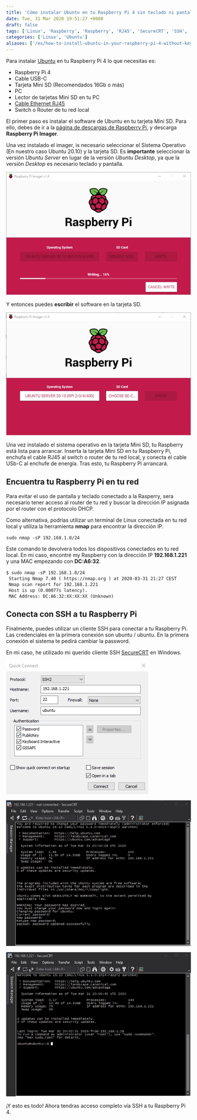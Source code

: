 ```yaml
---
title: 'Cómo instalar Ubuntu en tu Raspberry Pi 4 sin teclado ni pantalla'
date: Tue, 31 Mar 2020 19:51:27 +0000
draft: false
tags: ['Linux', 'Raspberry', 'Raspberry', 'RJ45', 'SecureCRT', 'SSH', 'Ubuntu', 'USB-C', 'Windows']
categories: ['Linux', 'Ubuntu']
aliases: ['/es/how-to-install-ubuntu-in-your-raspberry-pi-4-without-keyboard-nor-screen']
---
```


Para instalar [Ubuntu](https://ubuntu.com/) en tu Raspberry Pi 4 lo que necesitas es:

*   Raspberry Pi 4
*   Cable USB-C
*   Tarjeta Mini SD (Recomendados 16Gb o más)
*   PC
*   Lector de tarjetas Mini SD en tu PC
*   [Cable Ethernet RJ45](https://en.wikipedia.org/wiki/Modular_connector#8P8C)
*   Switch o Router de tu red local

El primer paso es instalar el software de Ubuntu en tu tarjeta Mini SD. Para ello, debes de ir a la [página de descargas de Raspberry Pi](https://www.raspberrypi.org/downloads), y descarga **Raspberry Pi Imager**.

Una vez instalado el imager, is necesario seleccionar el Sistema Operativo (En nuestro caso Ubuntu 20.10) y la tarjeta SD. Es **importante** seleccionar la versión _Ubuntu Server_ en lugar de la versión _Ubuntu Desktop_, ya que la versión _Desktop_ es necesario teclado y pantalla.

![](./images/rasp_imager_1.webp)

Y entonces puedes **escribir** el software en la tarjeta SD.

![](./images/rasp_imager_4.webp)

Una vez instalado el sistema operativo en la tarjeta Mini SD, tu Raspberry está lista para arrancar. Inserta la tarjeta Mini SD en tu Raspberry Pi, enchufa el cable RJ45 al switch o router de tu red local, y conecta el cable USb-C al enchufe de energía. Tras esto, tu Raspberry Pi arrancará.

## Encuentra tu Raspberry Pi en tu red

Para evitar el uso de pantalla y teclado conectado a la Rasperry, sera necesario tener acceso al router de tu red y buscar la dirección IP asignada por el router con el protocolo DHCP.

Como alternativa, podrias utilizar un terminal de Linux conectada en tu red local y utiliza la herramienta **nmap** para encontrar la dirección IP.

    sudo nmap -sP 192.168.1.0/24

Este comando te devolvera todos los dispositivos conectados en tu red local. En mi caso, encontré my Raspberry con la dirección IP **192.168.1.221** y una MAC empezando con **DC:A6:32**.

```
$ sudo nmap -sP 192.168.1.0/24
 Starting Nmap 7.40 ( https://nmap.org ) at 2020-03-31 21:27 CEST
 Nmap scan report for 192.168.1.221
 Host is up (0.00077s latency).
 MAC Address: DC:A6:32:XX:XX:XX (Unknown)
```

## Conecta con SSH a tu Raspberry Pi

Finalmente, puedes utilizar un cliente SSH para conectar a tu Raspberry Pi. Las credenciales en la primera conexión son ubuntu / ubuntu. En la primera conexión el sistema te pedirá cambiar la password.

En mi caso, he utilizado mi querido cliente SSH [SecureCRT](https://www.vandyke.com/products/securecrt) en Windows.

![](./images/secureCRT_Rasp.webp)

![](./images/secureCRT_Rasp_logged_1.webp)

![](./images/secureCRT_Rasp_logged_2.webp)

¡Y esto es todo! Ahora tendras acceso completo vía SSH a tu Raspberry Pi 4.
